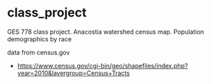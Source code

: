 # class_project
GES 778 class project.  Anacostia watershed census map. Population demographics by race

data from census.gov
- https://www.census.gov/cgi-bin/geo/shapefiles/index.php?year=2010&layergroup=Census+Tracts
